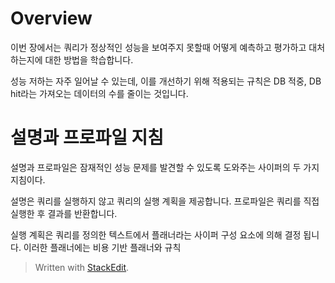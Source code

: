 # Overview

이번 장에서는 쿼리가 정상적인 성능을 보여주지 못할때 어떻게 예측하고 평가하고 대처하는지에 대한 방법을 학습합니다. 

성능 저하는 자주 일어날 수 있는데, 이를 개선하기 위해 적용되는 규칙은 DB 적중, DB hit라는 가져오는 데이터의 수를 줄이는 것입니다. 

# 설명과 프로파일 지침

설명과 프로파일은 잠재적인 성능 문제를 발견할 수 있도록 도와주는 사이퍼의 두 가지 지침이다. 

설명은 쿼리를 실행하지 않고 쿼리의 실행 계획을 제공합니다. 프로파일은 쿼리를 직접 실행한 후 결과를 반환합니다. 

실행 계획은 쿼리를 정의한 텍스트에서 플래너라는 사이퍼 구성 요소에 의해 결정 됩니다. 이러한 플래너에는 비용 기반 플래너와 규칙 



> Written with [StackEdit](https://stackedit.io/).
<!--stackedit_data:
eyJoaXN0b3J5IjpbLTM4OTc4Mjk5NSwyMDI1MjY0MjA4LC0xNz
kxODQyMTc3LDQzMTI0NDU2Nl19
-->
